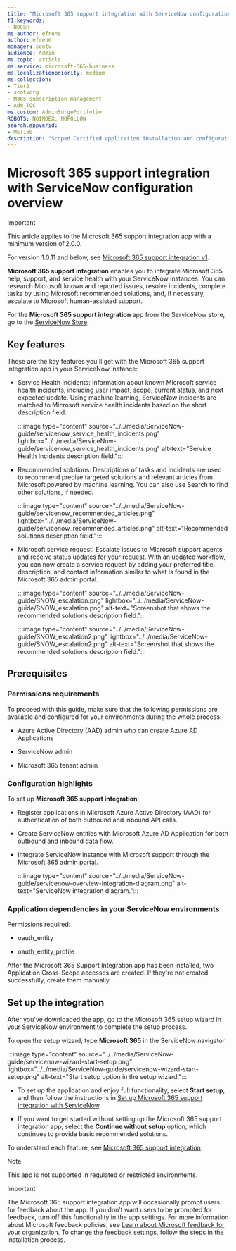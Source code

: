 ```yaml
---
title: "Microsoft 365 support integration with ServiceNow configuration overview"
f1.keywords:
- NOCSH
ms.author: efrene
author: efrene
manager: scotv
audience: Admin
ms.topic: article
ms.service: microsoft-365-business
ms.localizationpriority: medium
ms.collection:
- Tier2
- scotvorg
- M365-subscription-management
- Adm_TOC
ms.custom: AdminSurgePortfolio
ROBOTS: NOINDEX, NOFOLLOW
search.appverid:
- MET150
description: "Scoped Certified application installation and configuration guide for ServiceNow."
---
```


# Microsoft 365 support integration with ServiceNow configuration overview

> [!IMPORTANT]
> This article applies to the Microsoft 365 support integration app with a minimum version of 2.0.0.

For version 1.0.11 and below, see [Microsoft 365 support integration v1](https://aka.ms/snowsetup/v1).

**Microsoft 365 support integration** enables you to integrate Microsoft 365 help, support, and service health with your ServiceNow instances. You can research Microsoft known and reported issues, resolve incidents, complete tasks by using Microsoft recommended solutions, and, if necessary, escalate to Microsoft human-assisted support.

For the **Microsoft 365 support integration** app from the ServiceNow store, go to the [ServiceNow Store](https://store.servicenow.com/sn_appstore_store.do#!/store/application/6d05c93f1b7784507ddd4227cc4bcb9f).

## Key features

These are the key features you'll get with the Microsoft 365 support integration app in your ServiceNow instance:


- Service Health Incidents: Information about known Microsoft service health incidents, including user impact, scope, current status, and next expected update. Using machine learning, ServiceNow incidents are matched to Microsoft service health incidents based on the short description field.

    :::image type="content" source="../../media/ServiceNow-guide/servicenow_service_health_incidents.png" lightbox="../../media/ServiceNow-guide/servicenow_service_health_incidents.png" alt-text="Service Health Incidents description field.":::

- Recommended solutions: Descriptions of tasks and incidents are used to recommend precise targeted solutions and relevant articles from Microsoft powered by machine learning. You can also use Search to find other solutions, if needed.

    :::image type="content" source="../../media/ServiceNow-guide/servicenow_recommended_articles.png" lightbox="../../media/ServiceNow-guide/servicenow_recommended_articles.png" alt-text="Recommended solutions description field.":::

- Microsoft service request: Escalate issues to Microsoft support agents and receive status updates for your request. With an updated workflow, you can now create a service request by adding your preferred title, description, and contact information similar to what is found in the Microsoft 365 admin portal.

    :::image type="content" source="../../media/ServiceNow-guide/SNOW_escalation.png" lightbox="../../media/ServiceNow-guide/SNOW_escalation.png" alt-text="Screenshot that shows the recommended solutions description field.":::

    :::image type="content" source="../../media/ServiceNow-guide/SNOW_escalation2.png" lightbox="../../media/ServiceNow-guide/SNOW_escalation2.png" alt-text="Screenshot that shows the recommended solutions description field.":::

## Prerequisites

### Permissions requirements

To proceed with this guide, make sure that the following permissions are available and configured for your environments during the whole process:

- Azure Active Directory (AAD) admin who can create Azure AD Applications

- ServiceNow admin

- Microsoft 365 tenant admin

### Configuration highlights

To set up **Microsoft 365 support integration**:

- Register applications in Microsoft Azure Active Directory (AAD) for authentication of both outbound and inbound API calls.

- Create ServiceNow entities with Microsoft Azure AD Application for both outbound and inbound data flow.

- Integrate ServiceNow instance with Microsoft support through the Microsoft 365 admin portal.

    :::image type="content" source="../../media/ServiceNow-guide/servicenow-overview-integration-diagram.png" alt-text="ServiceNow integration diagram.":::

### Application dependencies in your ServiceNow environments

Permissions required:

- oauth\_entity

- oauth\_entity\_profile

After the Microsoft 365 Support Integration app has been installed, two Application Cross-Scope accesses are created. If they're not created successfully, create them manually.

## Set up the integration

After you've downloaded the app, go to the Microsoft 365 setup wizard in your ServiceNow environment to complete the setup process.

To open the setup wizard, type **Microsoft 365** in the ServiceNow navigator.

:::image type="content" source="../../media/ServiceNow-guide/servicenow-wizard-start-setup.png" lightbox="../../media/ServiceNow-guide/servicenow-wizard-start-setup.png" alt-text="Start setup option in the setup wizard.":::

- To set up the application and enjoy full functionality, select **Start setup**, and then follow the instructions in [Set up Microsoft 365 support integration with ServiceNow](https://aka.ms/snowsetup/auth).

- If you want to get started without setting up the Microsoft 365 support integration app, select the **Continue without setup** option, which continues to provide basic recommended solutions.

To understand each feature, see [Microsoft 365 support integration](https://store.servicenow.com/sn_appstore_store.do#!/store/application/6d05c93f1b7784507ddd4227cc4bcb9f).

> [!NOTE]
> This app is not supported in regulated or restricted environments.

> [!IMPORTANT]
> The Microsoft 365 support integration app will occasionally prompt users for feedback about the app. If you don’t want users to be prompted for feedback, turn off this functionality in the app settings. For more information about Microsoft feedback policies, see [Learn about Microsoft feedback for your organization](/microsoft-365/admin/misc/feedback-user-control). To change the feedback settings, follow the steps in the installation process.
